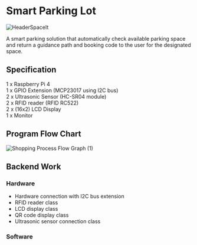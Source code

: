 # Smart Parking Lot
![HeaderSpaceIt](https://user-images.githubusercontent.com/56721954/230046019-0ab0f713-a5ff-4f26-965a-71f06fece0cc.png)


A smart parking solution that automatically check available parking space and return a guidance path and booking code to the user for the designated space.

## Specification

1 x Raspberry Pi 4\
1 x GPIO Extension (MCP23017 using I2C bus)\
2 x Ultrasonic Sensor (HC-SR04 module)\
2 x RFID reader (RFID RC522)\
2 x (16x2) LCD Display\
1 x Monitor

## Program Flow Chart
![Shopping Process Flow Graph (1)](https://user-images.githubusercontent.com/56721954/230095325-960b2b8f-7d38-4a16-8ade-bc07b927bafd.png)

## Backend Work

### Hardware
+ Hardware connection with I2C bus extension
+ RFID reader class
+ LCD display class
+ QR code display class
+ Ultrasonic sensor connection class

### Software
